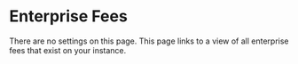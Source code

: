 # Enterprise Fees

There are no settings on this page. This page links to a view of all enterprise fees that exist on your instance.

